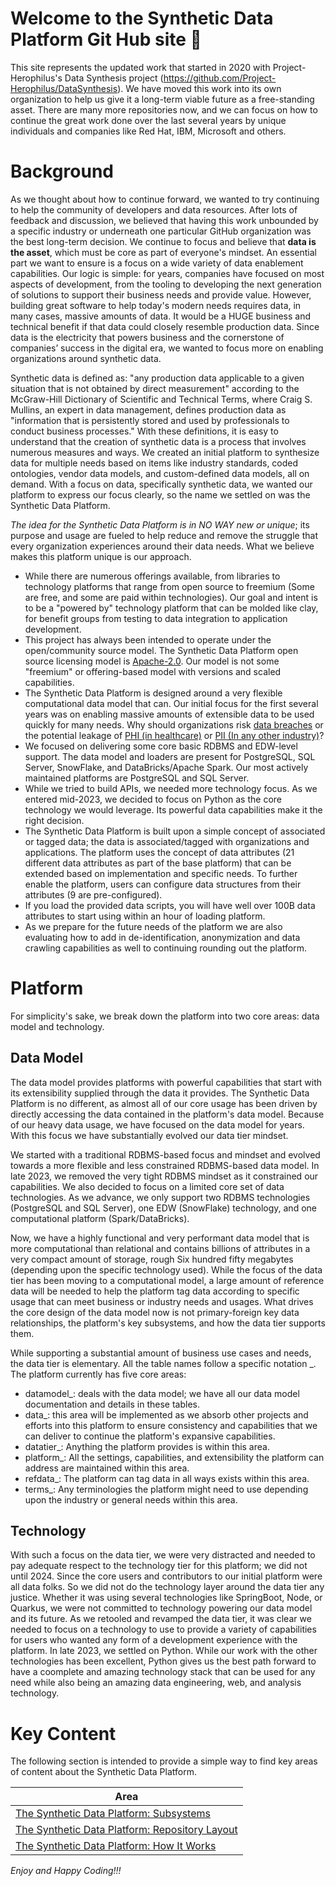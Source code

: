 # Welcome to the Synthetic Data Platform Git Hub site 👋
This site represents the updated work that started in 2020 with Project-Herophilus's Data Synthesis 
project (https://github.com/Project-Herophilus/DataSynthesis). We have moved this work into its own organization 
to help us give it a long-term viable future as a free-standing asset. There are many more repositories now, and we can focus 
on how to continue the great work done over the last several years by unique individuals and companies like Red Hat, IBM, 
Microsoft and others.

# Background
As we thought about how to continue forward, we wanted to try continuing to help the community of developers and data resources. 
After lots of feedback and discussion, we believed that having this work unbounded by a specific industry or underneath one particular 
GitHub organization was the best long-term decision. We continue to focus and believe that <b>data is the asset</b>, which
must be core as part of everyone's mindset. An essential part we want to ensure is a focus on a wide variety of data enablement
capabilities. Our logic is simple: for years, companies have focused on most aspects of development, from the tooling to developing
the next generation of solutions to support their business needs and provide value. However, building great software
to help today's modern needs requires data, in many cases, massive amounts of data. It would be a HUGE business and technical
benefit if that data could closely resemble production data. Since data is the electricity that powers business and the
cornerstone of companies’ success in the digital era, we wanted to focus more on enabling
organizations around synthetic data.

Synthetic data is defined as: "any production data applicable to a given situation that is not obtained by direct
measurement" according to the McGraw-Hill Dictionary of Scientific and Technical Terms, where Craig S. Mullins,
an expert in data management, defines production data as "information that is persistently stored and used by
professionals to conduct business processes." With these definitions, it is easy to understand that the creation of
synthetic data is a process that involves numerous measures and ways. We created an initial platform to
synthesize data for multiple needs based on items like industry standards, coded ontologies,
vendor data models, and custom-defined data models, all on demand. With a focus on data, specifically synthetic
data, we wanted our platform to express our focus clearly, so the name we settled on was the Synthetic Data Platform.

<i>The idea for the Synthetic Data Platform is in NO WAY new or unique</i>; its purpose and usage are fueled to help reduce and remove
the struggle that every organization experiences around their data needs. What we believe makes this platform unique is our
approach.

* While there are numerous offerings available, from libraries to technology platforms that range from open source to freemium 
  (Some are free, and some are paid within technologies). Our goal and intent is to be a "powered by" technology platform that can be molded 
  like clay, for benefit groups from testing to data integration to application development.
* This project has always been intended to operate under the open/community source model. The Synthetic Data Platform open source
  licensing model is <a href="https://opensource.org/licenses/Apache-2.0" target="_blank">Apache-2.0</a>.
  Our model is not some "freemium" or offering-based model with versions and scaled capabilities.
* The Synthetic Data Platform is designed around a very flexible computational data model that can. Our initial focus for the first several years was on 
  enabling massive amounts of extensible data to be used quickly for many needs. Why should organizations risk <a href="https://www.breachlevelindex.com/" 
  target="_blank">data breaches</a> or the
  potential leakage of <a href="https://en.wikipedia.org/wiki/Protected_health_information" target="_blank">PHI (in healthcare)</a>
  or <a href="https://en.wikipedia.org/wiki/Personal_data" target="_blank">PII (In any other industry)</a>?
* We focused on delivering some core basic RDBMS and EDW-level support. The data model and loaders are present for
  PostgreSQL, SQL Server, SnowFlake, and DataBricks/Apache Spark. Our most actively maintained platforms are PostgreSQL and SQL Server.
* While we tried to build APIs, we needed more technology focus. As we entered mid-2023, we decided to focus on Python as 
  the core technology we would leverage. Its powerful data capabilities make it the right decision.
* The Synthetic Data Platform is built upon a simple concept of associated or tagged data; the data is associated/tagged with 
  organizations and applications. The platform uses the concept of data attributes (21 different data attributes as part of the 
  base platform) that can be extended based on implementation and specific needs. To further enable the platform, users can
  configure data structures from their attributes (9 are pre-configured). 
* If you load the provided data scripts, you will have well over 100B data attributes to start using within an hour of loading
  platform.
* As we prepare for the future needs of the platform we are also evaluating how to add in de-identification, anonymization and data crawling capabilities as well to
  continuing rounding out the platform.

# Platform 
For simplicity's sake, we break down the platform into two core areas: data model and technology.

## Data Model
The data model provides platforms with powerful capabilities that start with its extensibility 
supplied through the data it provides. The Synthetic Data Platform is no different,  as almost all of 
our core usage has been driven by directly accessing the data contained in the 
platform's data model. Because of our heavy data usage, we have focused on the data model for years.
With this focus we have substantially evolved our data tier mindset. 

We started with a traditional RDBMS-based focus and mindset and evolved towards a 
more flexible and less constrained RDBMS-based data model. In late 2023, we removed the 
very tight RDBMS mindset as it constrained our capabilities. We also 
decided to focus on a limited core set of data technologies. As we advance, we only support 
two RDBMS technologies (PostgreSQL and SQL Server), one EDW (SnowFlake) technology, and one computational platform (Spark/DataBricks). 

Now, we have a highly functional and very performant data model that is more computational 
than relational and contains billions of attributes in a very compact amount of storage, rough 
Six hundred fifty megabytes (depending upon the specific technology used). While the focus of the data tier 
has been moving to a computational model, a large amount of reference data
will be needed to help the platform tag data according to specific usage that can meet business or industry 
needs and usages. What drives the core design of the data model now is not primary-foreign 
key data relationships, the platform's key subsystems, and how the data tier supports them. 

While supporting a substantial amount of business use cases and needs, the data tier is elementary.
All the table names follow a specific notation <core area>_<capability>. The platform currently 
has five core areas:
- datamodel_<capability>: deals with the data model; we have all our data model documentation and details in these tables.
- data_<capability>: this area will be implemented as we absorb other projects and efforts into this platform to ensure consistency
  and capabilities that we can deliver to continue the platform's expansive capabilities.
- datatier_<capability>: Anything the platform provides is within this area.
- platform_<capability>: All the settings, capabilities, and extensibility the platform can address are maintained within this area.
- refdata_<capability>: The platform can tag data in all ways exists within this area.
- terms_<capability>: Any terminologies the platform might need to use depending upon the industry or general needs within this area.

## Technology
With such a focus on the data tier, we were very distracted and needed to pay adequate respect to the technology tier for this 
platform; we did not until 2024. Since the core users and contributors to our initial platform were 
all data folks. So we did not do the technology layer around the data tier any justice. Whether it
was using several technologies like SpringBoot, Node, or Quarkus, we were not committed to 
technology powering our data model and its future. As we retooled and revamped the data tier, 
it was clear we needed to focus on a technology to use to provide a variety of capabilities for 
users who wanted any form of a development experience with the platform. In late 2023, we 
settled on Python. While our work with the other technologies has been excellent, Python 
gives us the best path forward to have a coomplete and amazing technology stack that can 
be used for any need while also being an amazing data engineering, web, and analysis technology.

# Key Content
The following section is intended to provide a simple way to find key areas of content about the Synthetic Data Platform.

| Area                                                                                                                                                                | 
|---------------------------------------------------------------------------------------------------------------------------------------------------------------------|
| <a href="https://github.com/SyntheticDataPlatform/.github/blob/main/profile/PlatformSubsystems.md" target="_blank">The Synthetic Data Platform: Subsystems</a>      |
| <a href="https://github.com/SyntheticDataPlatform/.github/blob/main/profile/RepositoryLayout.md" target="_blank">The Synthetic Data Platform: Repository Layout</a> |
| <a href="https://github.com/SyntheticDataPlatform/.github/blob/main/profile/HowItWorks.md" target="_blank">The Synthetic Data Platform: How It Works</a>            |

*Enjoy and Happy Coding!!!*

<!--

**Here are some ideas to get you started:**

🙋‍♀️ A short introduction - what is your organization all about?
🌈 Contribution guidelines - how can the community get involved?
👩‍💻 Useful resources - where can the community find your docs? Is there anything else the community should know?
🍿 Fun facts - what does your team eat for breakfast?
🧙 Remember, you can do mighty things with the power of [Markdown](https://docs.github.com/github/writing-on-github/getting-started-with-writing-and-formatting-on-github/basic-writing-and-formatting-syntax)
-->
